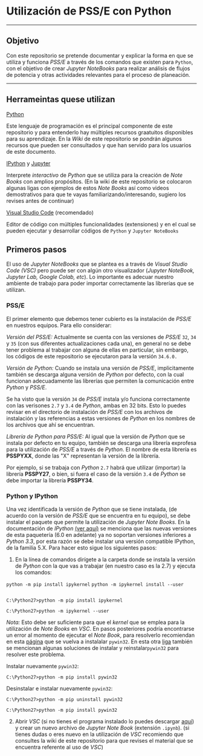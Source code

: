 # Utilización de PSS/E con Python

---

## Objetivo

Con este repositorio se pretende documentar y explicar la forma en que se utiliza y funciona *PSS/E* a través de los comandos que existen para `Python`, con el objetivo de crear *Jupyter NoteBooks* para realizar análisis de flujos de potencia y otras actividades relevantes para el proceso de planeación.   

---

## Herrameintas quese utilizan

[Python](https://www.python.org/) 

Este lenguaje de programación es el principal componente de este repositorio y para entenderlo hay múltiples recursos graatuitos disponibles para su aprendizaje. En la *Wiki* de este repositorio se pondrán algunos recursos que pueden ser consultados y que han servido para los usuarios de este documento.

[IPython](https://ipython.readthedocs.io/en/stable/index.html) y [Jupyter](https://jupyter.org/) 

Interprete *interactivo* de _Python_ que se utiliza para la creación de *Note Books* con amplios propósitos. (En la wiki de este repositorio se colocaron algunas ligas con ejemplos de estos *Note Books* así como videos demostrativos para que te vayas familiarizando/interesando, sugiero los revises antes de continuar)  

[Visual Studio Code](https://code.visualstudio.com/) (recomendado) 

Editor de código con múltiples funcionalidades (extensiones) y en el cual se pueden ejecutar y desarrollar códigos de `Python` y `Jupyter NoteBooks`

## Primeros pasos

El uso de _Jupyter NoteBooks_ que se plantea es a través de *Visual Studio Code (VSC)* pero puede ser con algún otro visualizador (_Jupyter NoteBook, Jupyter Lab, Google Colab, etc_). Lo importante es adecuar nuestro ambiente de trabajo para poder importar correctamente las librerías que se utilizan.

### PSS/E

El primer elemento que debemos tener cubierto es la instalación de _PSS/E_ en nuestros equipos. Para ello considerar:

*Versión del PSS/E:* Actualmente se cuenta con las versiones de _PSS/E_ `32`, `34` y `35` (con sus diferentes actualizaciones cada una), en general no se debe tener problema al trabajar con alguna de ellas en particular, sin embargo, los códigos de este repositorio se ejecutaron para la versión `34.6.0.`

*Versión de Python:* Cuando se instala una versión de _PSS/E_, implicitamente también se descarga alguna versión de _Python_ por defecto, con la cual funcionan adecuadamente las librerías que permiten la comunicación entre _Python_ y _PSS/E_. 

Se ha visto que la versión `34` de _PSS/E_ instala y/o funciona correctamente con las verisones `2.7` y `3.4` de _Python_, ambas en 32 bits. Esto lo puedes revisar en el directorio de instalación de _PSS/E_ con los archivos de instalación y las referencias a estas versiones de _Python_ en los nombres de los archivos que ahí se encuentran.

*Librería de Python para PSS/E:* Al igual que la versión de _Python_ que se instala por defecto en tu equipo, también se descarga una librería exprofesa para la utilización de _PSS/E_ a través de _Python_. El nombre de esta librería es **PSSPYXX**, donde las "X" representan la versión de la librería. 

Por ejemplo, si se trabaja con _Python_ `2.7` habrá que utilizar (importar) la librería **PSSPY27**, o bien, si fuera el caso de la versión `3.4` de _Python_ se debe importar la librería **PSSPY34**. 

### Python y IPython

Una vez identificada la versión de _Python_ que se tiene instalada, (de acuerdo con la versión de _PSS/E_ que se encuentra en tu equipo), se debe instalar el paquete que permite la utilización de _Jupyter Note Books_. En la documentación de _IPython_ [(ver aquí)](https://ipython.readthedocs.io/en/stable/install/kernel_install.html) se menciona que las nuevas versiones de esta paquetería (6.0 en adelante) ya no soportan versiones inferiores a _Python 3.3_, por esta razón se debe instalar una versión compatible IPython, de la familia 5.X. Para hacer esto sigue los siguientes pasos:

1. En la línea de comandos dirígete a la carpeta donde se instala la versión de _Python_ con la que vas a trabajar (en nuestro caso es la 2.7) y ejecuta los comandos:

`python -m pip install ipykernel`
`python -m ipykernel install --user`

```

C:\Python27>python -m pip install ipykernel

C:\Python27>python -m ipykernel --user

```

*Nota:* Esto debe ser suficiente para que el _kernel_ que se emplea para la utilización de _Note Books_ en _VSC_. En pasos posteriores podría encontrarse un error al momento de ejecutar el _Note Book_, para resolverlo recomiendan en esta [página](https://github.com/microsoft/vscode-jupyter/wiki/Failure-to-start-kernel-due-to-failures-related-to-win32api-module) que se vuelva a instalalar `pywin32`. En esta otra [liga](https://github.com/jupyter/notebook/issues/4980) también se mencionan algunas soluciones de instalar y reinstalar`pywin32` para resolver este problema.

Instalar nuevamente `pywin32`:

```
C:\Python27>python -m pip install pywin32

```

Desinstalar e instalar nuevamente `pywin32`:

```
C:\Python27>python -m pip uninstall pywin32

C:\Python27>python -m pip install pywin32

```

2. Abrir _VSC_ (si no tienes el programa instalado lo puedes descargar [aquí](https://code.visualstudio.com/docs/?dv=win64user)) y crear un nuevo archivo de _Jupyter Note Book_ (extensión `.ipynb`). (si tienes dudas o eres nuevo en la utilización de _VSC_ recomiendo que consultes la wiki de este repositorio para que revises el material que se encuentra referente al uso de _VSC_)
